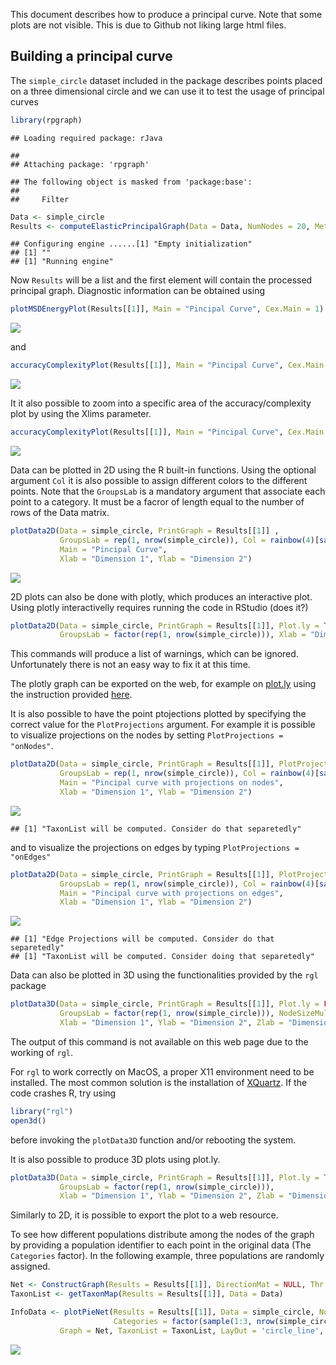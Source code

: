 This document describes how to produce a principal curve. Note that some plots are not visible. This is due to Github not liking large html files.

Building a principal curve
--------------------------

The `simple_circle` dataset included in the package describes points placed on a three dimensional circle and we can use it to test the usage of principal curves

``` r
library(rpgraph)
```

    ## Loading required package: rJava

    ## 
    ## Attaching package: 'rpgraph'

    ## The following object is masked from 'package:base':
    ## 
    ##     Filter

``` r
Data <- simple_circle
Results <- computeElasticPrincipalGraph(Data = Data, NumNodes = 20, Method = 'CurveConfiguration')
```

    ## Configuring engine ......[1] "Empty initialization"
    ## [1] ""
    ## [1] "Running engine"

Now `Results` will be a list and the first element will contain the processed principal graph. Diagnostic information can be obtained using

``` r
plotMSDEnergyPlot(Results[[1]], Main = "Pincipal Curve", Cex.Main = 1)
```

![](curve_files/figure-markdown_github/unnamed-chunk-2-1.png)

and

``` r
accuracyComplexityPlot(Results[[1]], Main = "Pincipal Curve", Cex.Main = 1, Mode = 5)
```

![](curve_files/figure-markdown_github/unnamed-chunk-3-1.png)

It it also possible to zoom into a specific area of the accuracy/complexity plot by using the Xlims parameter.

``` r
accuracyComplexityPlot(Results[[1]], Main = "Pincipal Curve", Cex.Main = 1, Xlims = c(.95, .99))
```

![](curve_files/figure-markdown_github/unnamed-chunk-4-1.png)

Data can be plotted in 2D using the R built-in functions. Using the optional argument `Col` it is also possible to assign different colors to the different points. Note that the `GroupsLab` is a mandatory argument that associate each point to a category. It must be a facror of length equal to the number of rows of the Data matrix.

``` r
plotData2D(Data = simple_circle, PrintGraph = Results[[1]] ,
           GroupsLab = rep(1, nrow(simple_circle)), Col = rainbow(4)[sample(1:4, nrow(simple_circle), TRUE)],
           Main = "Pincipal Curve",
           Xlab = "Dimension 1", Ylab = "Dimension 2")
```

![](curve_files/figure-markdown_github/unnamed-chunk-5-1.png)

2D plots can also be done with plotly, which produces an interactive plot. Using plotly interactivelly requires running the code in RStudio (does it?)

``` r
plotData2D(Data = simple_circle, PrintGraph = Results[[1]], Plot.ly = TRUE,
           GroupsLab = factor(rep(1, nrow(simple_circle))), Xlab = "Dimension 1", Ylab = "Dimension 2")
```

This commands will produce a list of warnings, which can be ignored. Unfortunately there is not an easy way to fix it at this time.

The plotly graph can be exported on the web, for example on [plot.ly](http://plot.ly) using the instruction provided [here](http://plot.ly/r/getting-started/).

It is also possible to have the point ptojections plotted by specifying the correct value for the `PlotProjections` argument. For example it is possible to visualize projections on the nodes by setting `PlotProjections = "onNodes"`.

``` r
plotData2D(Data = simple_circle, PrintGraph = Results[[1]], PlotProjections = "onNodes",
           GroupsLab = rep(1, nrow(simple_circle)), Col = rainbow(4)[sample(1:4, nrow(simple_circle), TRUE)],
           Main = "Pincipal curve with projections on nodes",
           Xlab = "Dimension 1", Ylab = "Dimension 2")
```

![](curve_files/figure-markdown_github/unnamed-chunk-7-1.png)

    ## [1] "TaxonList will be computed. Consider do that separetedly"

and to visualize the projections on edges by typing `PlotProjections = "onEdges"`

``` r
plotData2D(Data = simple_circle, PrintGraph = Results[[1]], PlotProjections = "onEdges",
           GroupsLab = rep(1, nrow(simple_circle)), Col = rainbow(4)[sample(1:4, nrow(simple_circle), TRUE)],
           Main = "Pincipal curve with projections on edges",
           Xlab = "Dimension 1", Ylab = "Dimension 2")
```

![](curve_files/figure-markdown_github/unnamed-chunk-8-1.png)

    ## [1] "Edge Projections will be computed. Consider do that separetedly"
    ## [1] "TaxonList will be computed. Consider doing that separetedly"

Data can also be plotted in 3D using the functionalities provided by the `rgl` package

``` r
plotData3D(Data = simple_circle, PrintGraph = Results[[1]], Plot.ly = FALSE,
           GroupsLab = factor(rep(1, nrow(simple_circle))), NodeSizeMult = 0.05,
           Xlab = "Dimension 1", Ylab = "Dimension 2", Zlab = "Dimension 3")
```

The output of this command is not available on this web page due to the working of `rgl`.

For `rgl` to work correctly on MacOS, a proper X11 environment need to be installed. The most common solution is the installation of [XQuartz](http://www.xquartz.org/). If the code crashes R, try using

``` r
library("rgl")
open3d()
```

before invoking the `plotData3D` function and/or rebooting the system.

It is also possible to produce 3D plots using plot.ly.

``` r
plotData3D(Data = simple_circle, PrintGraph = Results[[1]], Plot.ly = TRUE,
           GroupsLab = factor(rep(1, nrow(simple_circle))),
           Xlab = "Dimension 1", Ylab = "Dimension 2", Zlab = "Dimension 3")
```

Similarly to 2D, it is possible to export the plot to a web resource.

To see how different populations distribute among the nodes of the graph by providing a population identifier to each point in the original data (The `Categories` factor). In the following example, three populations are randomly assigned.

``` r
Net <- ConstructGraph(Results = Results[[1]], DirectionMat = NULL, Thr = 0.05)
TaxonList <- getTaxonMap(Results = Results[[1]], Data = Data)

InfoData <- plotPieNet(Results = Results[[1]], Data = simple_circle, NodeSizeMult = 3,
                       Categories = factor(sample(1:3, nrow(simple_circle), replace = TRUE)),
           Graph = Net, TaxonList = TaxonList, LayOut = 'circle_line', Main = "Pincipal curve")
```

![](curve_files/figure-markdown_github/unnamed-chunk-12-1.png)
